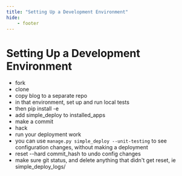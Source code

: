 ```yaml
---
title: "Setting Up a Development Environment"
hide:
    - footer
---
```


# Setting Up a Development Environment

- fork
- clone
- copy blog to a separate repo
- in that environment, set up and run local tests
- then pip install -e
- add simple_deploy to installed_apps
- make a commit
- hack
- run your deployment work
- you can use `manage.py simple_deploy --unit-testing` to see configuration changes, without making a deployment
- reset --hard commit_hash to undo config changes
- make sure git status, and delete anything that didn't get reset, ie simple_deploy_logs/
